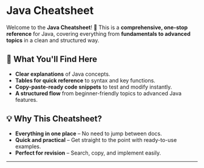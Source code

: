 # **Java Cheatsheet**  

Welcome to the **Java Cheatsheet**! 🚀 This is a **comprehensive, one-stop reference** for Java, covering everything from **fundamentals to advanced topics** in a clean and structured way.  

## **📌 What You'll Find Here**  
- **Clear explanations** of Java concepts.  
- **Tables for quick reference** to syntax and key functions.  
- **Copy-paste-ready code snippets** to test and modify instantly.  
- **A structured flow** from beginner-friendly topics to advanced Java features.  

## **💡 Why This Cheatsheet?**  
- **Everything in one place** – No need to jump between docs.  
- **Quick and practical** – Get straight to the point with ready-to-use examples.  
- **Perfect for revision** – Search, copy, and implement easily.  

---